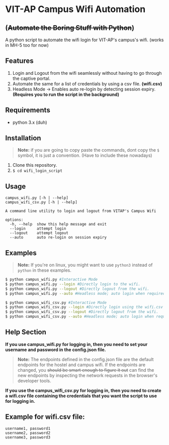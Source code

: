 # VIT-AP Campus Wifi Automation
## (~~Automate the Boring Stuff with Python~~)

A python script to automate the wifi login for VIT-AP's campus's wifi. (works in MH-5 too for now)

## Features
1. Login and Logout from the wifi seamlessly without having to go through the captive portal.
2. Automate the same for a list of credentials by using a csv file. **(wifi.csv)**
3. Headless Mode -> Enables auto re-login by detecting session expiry. **(Requires you to run the script in the background)**

## Requirements
- python 3.x (duh)

## Installation

> **Note:** if you are going to copy paste the commands, dont copy the `$` symbol, it is just a convention. (Have to include these nowadays)

1. Clone this repository.
2. `$ cd wifi_login_script`

## Usage
```
campus_wifi.py [-h | --help]
campus_wifi_csv.py [-h | --help]

A command line utility to login and logout from VITAP's Campus Wifi

options:
  -h, --help  show this help message and exit
  --login     attempt login
  --logout    attempt logout
  --auto      auto re-login on session expiry
```

## Examples

> **Note:** If you're on linux, you might want to use `python3` instead of `python` in these examples.

```bash
$ python campus_wifi.py #Interactive Mode
$ python campus_wifi.py --login #Directly login to the wifi.
$ python campus_wifi.py --logout #Directly logout from the wifi.
$ python campus_wifi.py --auto #Headless mode; auto login when required and manages session expiry events.

$ python campus_wifi_csv.py #Interactive Mode
$ python campus_wifi_csv.py --login #Directly login using the wifi.csv file.
$ python campus_wifi_csv.py --logout #Directly logout from the wifi.
$ python campus_wifi_csv.py --auto #Headless mode; auto login when required and manages session expiry events.
```
## Help Section
**If you use campus_wifi.py for logging in, then you need to set your username and password in the config.json file.**
> **Note:** The endpoints defined in the config.json file are the default endpoints for the hostel and campus wifi. If the endpoints are changed, you ~~should be smart enough to figure it out~~ can find the new endpoints by inspecting the network requests in the browser's developer tools.

**If you use the campus_wifi_csv.py for logging in, then you need to create a wifi.csv file containing the credentials that you want the script to use for logging in.**

## Example for wifi.csv file:
```
username1, password1
username2, password2
username3, password3
```